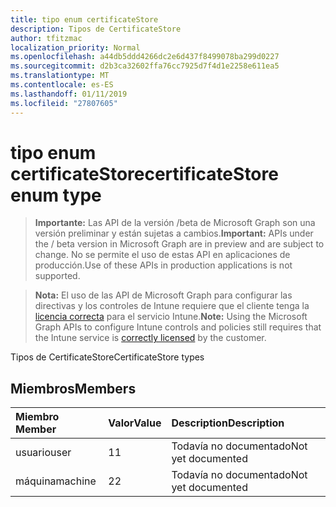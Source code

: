 ```yaml
---
title: tipo enum certificateStore
description: Tipos de CertificateStore
author: tfitzmac
localization_priority: Normal
ms.openlocfilehash: a44db5ddd4266dc2e6d437f8499078ba299d0227
ms.sourcegitcommit: d2b3ca32602ffa76cc7925d7f4d1e2258e611ea5
ms.translationtype: MT
ms.contentlocale: es-ES
ms.lasthandoff: 01/11/2019
ms.locfileid: "27807605"
---
```

# <a name="certificatestore-enum-type"></a><span data-ttu-id="707b1-103">tipo enum certificateStore</span><span class="sxs-lookup"><span data-stu-id="707b1-103">certificateStore enum type</span></span>

> <span data-ttu-id="707b1-104">**Importante:** Las API de la versión /beta de Microsoft Graph son una versión preliminar y están sujetas a cambios.</span><span class="sxs-lookup"><span data-stu-id="707b1-104">**Important:** APIs under the / beta version in Microsoft Graph are in preview and are subject to change.</span></span> <span data-ttu-id="707b1-105">No se permite el uso de estas API en aplicaciones de producción.</span><span class="sxs-lookup"><span data-stu-id="707b1-105">Use of these APIs in production applications is not supported.</span></span>

> <span data-ttu-id="707b1-106">**Nota:** El uso de las API de Microsoft Graph para configurar las directivas y los controles de Intune requiere que el cliente tenga la [licencia correcta](https://go.microsoft.com/fwlink/?linkid=839381) para el servicio Intune.</span><span class="sxs-lookup"><span data-stu-id="707b1-106">**Note:** Using the Microsoft Graph APIs to configure Intune controls and policies still requires that the Intune service is [correctly licensed](https://go.microsoft.com/fwlink/?linkid=839381) by the customer.</span></span>

<span data-ttu-id="707b1-107">Tipos de CertificateStore</span><span class="sxs-lookup"><span data-stu-id="707b1-107">CertificateStore types</span></span>
## <a name="members"></a><span data-ttu-id="707b1-108">Miembros</span><span class="sxs-lookup"><span data-stu-id="707b1-108">Members</span></span>
|<span data-ttu-id="707b1-109">Miembro	</span><span class="sxs-lookup"><span data-stu-id="707b1-109">Member</span></span>|<span data-ttu-id="707b1-110">Valor</span><span class="sxs-lookup"><span data-stu-id="707b1-110">Value</span></span>|<span data-ttu-id="707b1-111">Description</span><span class="sxs-lookup"><span data-stu-id="707b1-111">Description</span></span>|
|:---|:---|:---|
|<span data-ttu-id="707b1-112">usuario</span><span class="sxs-lookup"><span data-stu-id="707b1-112">user</span></span>|<span data-ttu-id="707b1-113">1</span><span class="sxs-lookup"><span data-stu-id="707b1-113">1</span></span>|<span data-ttu-id="707b1-114">Todavía no documentado</span><span class="sxs-lookup"><span data-stu-id="707b1-114">Not yet documented</span></span>|
|<span data-ttu-id="707b1-115">máquina</span><span class="sxs-lookup"><span data-stu-id="707b1-115">machine</span></span>|<span data-ttu-id="707b1-116">2</span><span class="sxs-lookup"><span data-stu-id="707b1-116">2</span></span>|<span data-ttu-id="707b1-117">Todavía no documentado</span><span class="sxs-lookup"><span data-stu-id="707b1-117">Not yet documented</span></span>|





